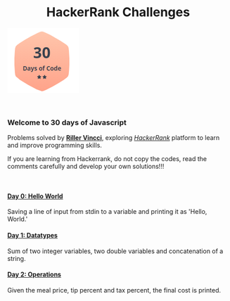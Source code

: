 # <h1 align="center"> HackerRank Challenges</align>

![](30days.png)

<br />

### Welcome to 30 days of Javascript

Problems solved by [**Riller Vincci**](https://www.hackerrank.com/rillervincci), exploring [_HackerRank_](https://www.hackerrank.com/) platform to learn and improve programming skills.

If you are learning from Hackerrank, do not copy the codes, read the comments carefully and develop your own solutions!!!

<br />

#### [Day 0: Hello World](day0.js)

Saving a line of input from stdin to a variable and printing it as 'Hello, World.'

#### [Day 1: Datatypes](day1.js)

Sum of two integer variables, two double variables and concatenation of a string.

#### [Day 2: Operations](day2.js)

Given the meal price, tip percent and tax percent, the final cost is printed.
